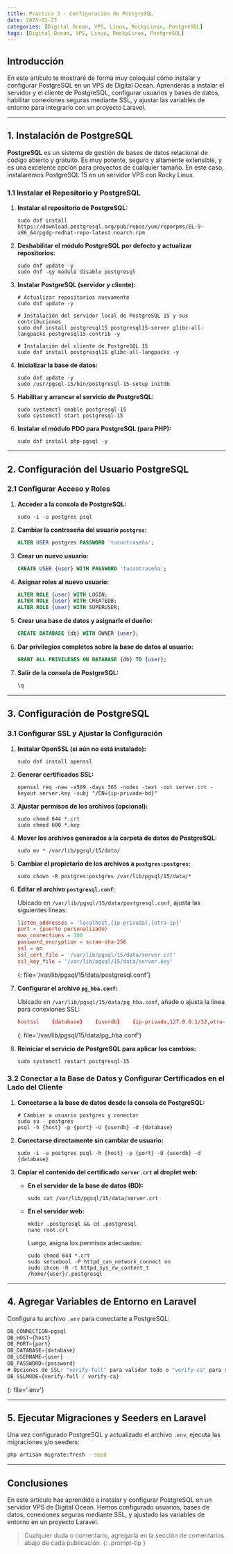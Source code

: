 ```yaml
---
title: Practica 3 - Configuración de PostgreSQL
date: 2025-01-27
categories: [Digital Ocean, VPS, Linux, RockyLinux, PostgreSQL]
tags: [Digital Ocean, VPS, Linux, RockyLinux, PostgreSQL]
---
```


## Introducción

En este artículo te mostraré de forma muy coloquial cómo instalar y configurar PostgreSQL en un VPS de Digital Ocean. Aprenderás a instalar el servidor y el cliente de PostgreSQL, configurar usuarios y bases de datos, habilitar conexiones seguras mediante SSL, y ajustar las variables de entorno para integrarlo con un proyecto Laravel.

---

## 1. Instalación de PostgreSQL

**PostgreSQL** es un sistema de gestión de bases de datos relacional de código abierto y gratuito. Es muy potente, seguro y altamente extensible, y es una excelente opción para proyectos de cualquier tamaño. En este caso, instalaremos PostgreSQL 15 en un servidor VPS con Rocky Linux.

### 1.1 Instalar el Repositorio y PostgreSQL

1. **Instalar el repositorio de PostgreSQL:**

   ```console
   sudo dnf install https://download.postgresql.org/pub/repos/yum/reporpms/EL-9-x86_64/pgdg-redhat-repo-latest.noarch.rpm
   ```

2. **Deshabilitar el módulo PostgreSQL por defecto y actualizar repositorios:**

   ```console
   sudo dnf update -y
   sudo dnf -qy module disable postgresql
   ```

3. **Instalar PostgreSQL (servidor y cliente):**

   ```console
   # Actualizar repositorios nuevamente
   sudo dnf update -y
   
   # Instalación del servidor local de PostgreSQL 15 y sus contribuciones
   sudo dnf install postgresql15 postgresql15-server glibc-all-langpacks postgresql15-contrib -y
   
   # Instalación del cliente de PostgreSQL 15
   sudo dnf install postgresql15 glibc-all-langpacks -y
   ```

4. **Inicializar la base de datos:**

   ```console
   sudo dnf update -y
   sudo /usr/pgsql-15/bin/postgresql-15-setup initdb
   ```

5. **Habilitar y arrancar el servicio de PostgreSQL:**

   ```console
   sudo systemctl enable postgresql-15
   sudo systemctl start postgresql-15
   ```

6. **Instalar el módulo PDO para PostgreSQL (para PHP):**

   ```console
   sudo dnf install php-pgsql -y
   ```

---

## 2. Configuración del Usuario PostgreSQL

### 2.1 Configurar Acceso y Roles

1. **Acceder a la consola de PostgreSQL:**

   ```console
   sudo -i -u postgres psql
   ```

2. **Cambiar la contraseña del usuario `postgres`:**

   ```sql
   ALTER USER postgres PASSWORD 'tucontraseña';
   ```

3. **Crear un nuevo usuario:**

   ```sql
   CREATE USER {user} WITH PASSWORD 'tucontraseña';
   ```

4. **Asignar roles al nuevo usuario:**

   ```sql
   ALTER ROLE {user} WITH LOGIN;
   ALTER ROLE {user} WITH CREATEDB;
   ALTER ROLE {user} WITH SUPERUSER;
   ```

5. **Crear una base de datos y asignarle el dueño:**

   ```sql
   CREATE DATABASE {db} WITH OWNER {user};
   ```

6. **Dar privilegios completos sobre la base de datos al usuario:**

   ```sql
   GRANT ALL PRIVILEGES ON DATABASE {db} TO {user};
   ```

7. **Salir de la consola de PostgreSQL:**

   ```bash
   \q
   ```

---

## 3. Configuración de PostgreSQL

### 3.1 Configurar SSL y Ajustar la Configuración

1. **Instalar OpenSSL (si aún no está instalado):**

   ```console
   sudo dnf install openssl
   ```

2. **Generar certificados SSL:**

   ```console
   openssl req -new -x509 -days 365 -nodes -text -out server.crt -keyout server.key -subj "/CN={ip-privada-bd}"
   ```

3. **Ajustar permisos de los archivos (opcional):**

   ```console
   sudo chmod 644 *.crt
   sudo chmod 600 *.key
   ```

4. **Mover los archivos generados a la carpeta de datos de PostgreSQL:**

   ```console
   sudo mv * /var/lib/pgsql/15/data/
   ```

5. **Cambiar el propietario de los archivos a `postgres:postgres`:**

   ```console
   sudo chown -R postgres:postgres /var/lib/pgsql/15/data/*
   ```

6. **Editar el archivo `postgresql.conf`:**

   Ubicado en `/var/lib/pgsql/15/data/postgresql.conf`, ajusta las siguientes líneas:
   
   ```conf
   listen_addresses = 'localhost,{ip-privada},{otra-ip}'
   port = {puerto personalizado}
   max_connections = 100
   password_encryption = scram-sha-256
   ssl = on
   ssl_cert_file = '/var/lib/pgsql/15/data/server.crt'
   ssl_key_file = '/var/lib/pgsql/15/data/server.key'
   ```
   {: file='/var/lib/pgsql/15/data/postgresql.conf'}

7. **Configurar el archivo `pg_hba.conf`:**

   Ubicado en `/var/lib/pgsql/15/data/pg_hba.conf`, añade o ajusta la línea para conexiones SSL:
   
   ```conf
   hostssl    {database}    {userdb}    {ip-privada,127.0.0.1/32,otra-ip}    scram-sha-256
   ```
   {: file='/var/lib/pgsql/15/data/pg_hba.conf'}

8. **Reiniciar el servicio de PostgreSQL para aplicar los cambios:**

   ```console
   sudo systemctl restart postgresql-15
   ```

### 3.2 Conectar a la Base de Datos y Configurar Certificados en el Lado del Cliente

1. **Conectarse a la base de datos desde la consola de PostgreSQL:**

   ```console
   # Cambiar a usuario postgres y conectar
   sudo su - postgres
   psql -h {host} -p {port} -U {userdb} -d {database}
   ```

2. **Conectarse directamente sin cambiar de usuario:**

   ```console
   sudo -i -u postgres psql -h {host} -p {port} -U {userdb} -d {database}
   ```

3. **Copiar el contenido del certificado `server.crt` al droplet web:**

   - **En el servidor de la base de datos (BD):**

     ```console
     sudo cat /var/lib/pgsql/15/data/server.crt
     ```

   - **En el servidor web:**
     
     ```console
     mkdir .postgresql && cd .postgresql
     nano root.crt
     ```
     
     Luego, asigna los permisos adecuados:
     
     ```console
     sudo chmod 644 *.crt
     sudo setsebool -P httpd_can_network_connect on
     sudo chcon -R -t httpd_sys_rw_content_t /home/{user}/.postgresql
     ```

---

## 4. Agregar Variables de Entorno en Laravel

Configura tu archivo `.env` para conectarte a PostgreSQL:

   ```js
   DB_CONNECTION=pgsql
   DB_HOST={host}
   DB_PORT={port}
   DB_DATABASE={database}
   DB_USERNAME={user}
   DB_PASSWORD={password}
   # Opciones de SSL: "verify-full" para validar todo o "verify-ca" para solo el certificado
   DB_SSLMODE={verify-full / verify-ca}
   ```
   {: file='.env'}

---

## 5. Ejecutar Migraciones y Seeders en Laravel

Una vez configurado PostgreSQL y actualizado el archivo `.env`, ejecuta las migraciones y/o seeders:

   ```bash
   php artisan migrate:fresh --seed
   ```

---

## Conclusiones

En este artículo has aprendido a instalar y configurar PostgreSQL en un servidor VPS de Digital Ocean. Hemos configurado usuarios, bases de datos, conexiones seguras mediante SSL, y ajustado las variables de entorno en un proyecto Laravel.

> Cualquier duda o comentario, agregarla en la sección de comentarios abajo de cada publicación.
{: .prompt-tip }
